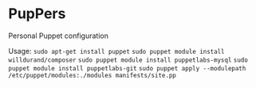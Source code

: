 PupPers
====

Personal Puppet configuration

Usage:
`sudo apt-get install puppet`
`sudo puppet module install willdurand/composer`
`sudo puppet module install puppetlabs-mysql`
`sudo puppet module install puppetlabs-git`
`sudo puppet apply --modulepath /etc/puppet/modules:./modules manifests/site.pp`
